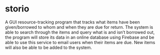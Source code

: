 # storio
A GUI resource-tracking program that tracks what items have been given/borrowed to whom and when they are due for return. The system is able to search through the items and query what is and isn’t borrowed out, the program will store its data in an online database using Firebase and be able to use this service to email users when their items are due. New items will also be able to be added to the system.